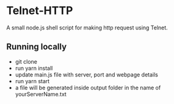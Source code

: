 # Telnet-HTTP
A small node.js shell script for making http request using Telnet.

## Running locally
- git clone
- run yarn install
- update main.js file with server, port and webpage details
- run yarn start
- a file will be generated inside output folder in the name of yourServerName.txt
